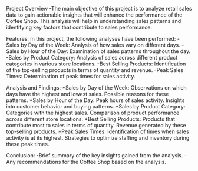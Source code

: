 Project Overview
-The main objective of this project is to analyze retail sales data to gain actionable insights that will enhance the performance of the Coffee Shop. This analysis will help in understanding sales patterns and identifying key factors that contribute to sales performance.

Features:
In this project, the following analyses have been performed:
 -Sales by Day of the Week: Analysis of how sales vary on different days.
 -Sales by Hour of the Day: Examination of sales patterns throughout the day.
 -Sales by Product Category: Analysis of sales across different product categories in various store locations.
 -Best Selling Products: Identification of the top-selling products in terms of quantity and revenue.
 -Peak Sales Times: Determination of peak times for sales activity.
 

Analysis and Findings:
*Sales by Day of the Week:
   Observations on which days have the highest and lowest sales.
   Possible reasons for these patterns.
*Sales by Hour of the Day:
    Peak hours of sales activity.
    Insights into customer behavior and buying patterns.
*Sales by Product Category:
    Categories with the highest sales.
    Comparison of product performance across different store locations.
*Best Selling Products:
    Products that contribute most to sales in terms of quantity.
    Revenue generated by these top-selling products.
*Peak Sales Times:
    Identification of times when sales activity is at its highest.
    Strategies to optimize staffing and inventory during these peak times.

Conclusion:
-Brief summary of the key insights gained from the analysis.
-Any recommendations for the Coffee Shop based on the analysis.



   
